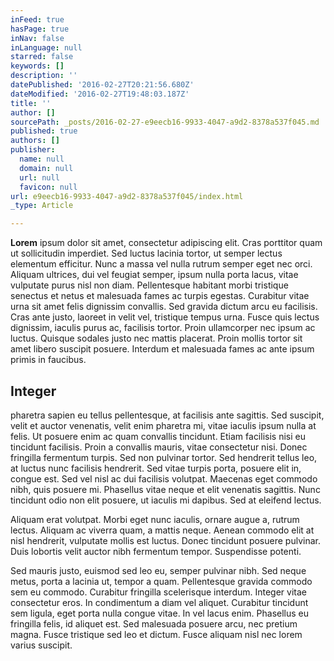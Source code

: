 ```yaml
---
inFeed: true
hasPage: true
inNav: false
inLanguage: null
starred: false
keywords: []
description: ''
datePublished: '2016-02-27T20:21:56.680Z'
dateModified: '2016-02-27T19:48:03.187Z'
title: ''
author: []
sourcePath: _posts/2016-02-27-e9eecb16-9933-4047-a9d2-8378a537f045.md
published: true
authors: []
publisher:
  name: null
  domain: null
  url: null
  favicon: null
url: e9eecb16-9933-4047-a9d2-8378a537f045/index.html
_type: Article

---
```

**Lorem** ipsum dolor sit amet, consectetur adipiscing elit. Cras porttitor quam ut sollicitudin imperdiet. Sed luctus lacinia tortor, ut semper lectus elementum efficitur. Nunc a massa vel nulla rutrum semper eget nec orci. Aliquam ultrices, dui vel feugiat semper, ipsum nulla porta lacus, vitae vulputate purus nisl non diam. Pellentesque habitant morbi tristique senectus et netus et malesuada fames ac turpis egestas. Curabitur vitae urna sit amet felis dignissim convallis. Sed gravida dictum arcu eu facilisis. Cras ante justo, laoreet in velit vel, tristique tempus urna. Fusce quis lectus dignissim, iaculis purus ac, facilisis tortor. Proin ullamcorper nec ipsum ac luctus. Quisque sodales justo nec mattis placerat. Proin mollis tortor sit amet libero suscipit posuere. Interdum et malesuada fames ac ante ipsum primis in faucibus.

## Integer

pharetra sapien eu tellus pellentesque, at facilisis ante sagittis. Sed suscipit, velit et auctor venenatis, velit enim pharetra mi, vitae iaculis ipsum nulla at felis. Ut posuere enim ac quam convallis tincidunt. Etiam facilisis nisi eu tincidunt facilisis. Proin a convallis mauris, vitae consectetur nisi. Donec fringilla fermentum turpis. Sed non pulvinar tortor. Sed hendrerit tellus leo, at luctus nunc facilisis hendrerit. Sed vitae turpis porta, posuere elit in, congue est. Sed vel nisl ac dui facilisis volutpat. Maecenas eget commodo nibh, quis posuere mi. Phasellus vitae neque et elit venenatis sagittis. Nunc tincidunt odio non elit posuere, ut iaculis mi dapibus. Sed at eleifend lectus.

Aliquam erat volutpat. Morbi eget nunc iaculis, ornare augue a, rutrum lectus. Aliquam ac viverra quam, a mattis neque. Aenean commodo elit at nisl hendrerit, vulputate mollis est luctus. Donec tincidunt posuere pulvinar. Duis lobortis velit auctor nibh fermentum tempor. Suspendisse potenti.

Sed mauris justo, euismod sed leo eu, semper pulvinar nibh. Sed neque metus, porta a lacinia ut, tempor a quam. Pellentesque gravida commodo sem eu commodo. Curabitur fringilla scelerisque interdum. Integer vitae consectetur eros. In condimentum a diam vel aliquet. Curabitur tincidunt sem ligula, eget porta nulla congue vitae. In vel lacus enim. Phasellus eu fringilla felis, id aliquet est. Sed malesuada posuere arcu, nec pretium magna. Fusce tristique sed leo et dictum. Fusce aliquam nisl nec lorem varius suscipit.